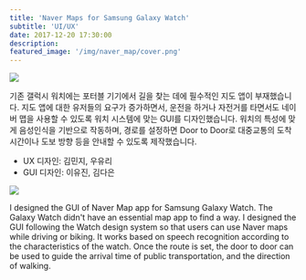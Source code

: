 ```yaml
---
title: 'Naver Maps for Samsung Galaxy Watch'
subtitle: 'UI/UX'
date: 2017-12-20 17:30:00
description: 
featured_image: '/img/naver_map/cover.png'
---
```

![](/img/naver_map/cover.png)

기존 갤럭시 워치에는 포터블 기기에서 길을 찾는 데에 필수적인 지도 앱이 부재했습니다.
지도 앱에 대한 유저들의 요구가 증가하면서, 운전을 하거나 자전거를 타면서도 네이버 맵을 사용할 수 있도록 워치 시스템에 맞는 GUI를 디자인했습니다.
워치의 특성에 맞게 음성인식을 기반으로 작동하며, 경로를 설정하면 Door to Door로 대중교통의 도착시간이나 도보 방향 등을 안내할 수 있도록 제작했습니다.
<br>

- UX 디자인: 김민지, 우유리
- GUI 디자인: 이유진, 김다은

![](/img/naver_map/navermap_01.gif)



I designed the GUI of Naver Map app for Samsung Galaxy Watch.
The Galaxy Watch didn't have an essential map app to find a way. I designed the GUI following the Watch design system so that users can use Naver maps while driving or biking.
It works based on speech recognition according to the characteristics of the watch. Once the route is set, the door to door can be used to guide the arrival time of public transportation, and the direction of walking.